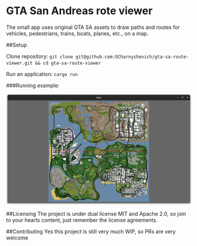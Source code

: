 # GTA San Andreas rote viewer
The small app uses original GTA SA assets to draw paths and routes for vehicles, pedestrians, trains, boats, planes, etc., on a map.

##Setup

Clone repository: `git clone git@github.com:OCharnyshevich/gta-sa-route-viewer.git && cd gta-sa-route-viewer`

Run an application: `cargo run`

###Running example:

![image](assets/screen.png)

##Licensing
The project is under dual license MIT and Apache 2.0, so join to your hearts content, just remember the license agreements.

##Contributing
Yes this project is still very much WIP, so PRs are very welcome